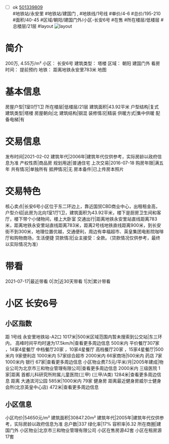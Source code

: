 - [ ] ok [501339809](https://bj.5i5j.com/ershoufang/501339809.html)  
 #地铁站/永安里 #地铁站/建国门 ,  #地铁线/1号线
#单价/4-6 #总价/195-210 #面积/40-45   #区域/朝阳/建国门外/小区-长安6号 #在售 #所在楼层/低楼层 #总楼层/21层 #layout 
![layout](http://image2a.5i5j.com/bdir/layout/f0c0d6355ef94e90b31018962012448b.jpg_P5.jpg) 
# 简介 
 200万,  4.55万/m² 
小区： 长安6号
建筑类型： 塔楼
区域： 朝阳 建国门外
看房时间： 提前预约
地铁： 距离地铁永安里783米 地图
# 基本信息 
 房屋户型|1室0厅1卫
所在楼层|低楼层/21层
建筑面积|43.92平米
户型结构|复式
建筑类型|塔楼
房屋朝向|北
建筑结构|钢混
装修情况|精装
供暖方式|集中供暖
配备电梯|有
# 交易信息 
 发布时间|2021-02-02
建筑年代|2006年|建筑年代仅供参考，实际房龄以政府信息为准
产权性质|商品房
规划用途|普通住宅
上次交易|2016-07-18
购房年限|满五年
共有情况|单独所有
抵押情况|无
房本备件|已上传房本照片
# 交易特色 
 核心卖点|长安6号小区位于东二环边上，靠近国贸CBD商业中心，出租租金高，
户型介绍|此房为北向1室1厅1卫，建筑面积为43.92平米，楼下是厨房卫生间和客厅，楼下带个小储物间，楼上大卧室
交通出行|距离地铁永安里站直线距离783米，距离地铁永安里站直线距离783米，距离2号线地铁直线距离900米，到长安街不到300米，地理位置优越，交通便利，周边有幸福超市、英皇集团电影院咖啡厅和购物商场，生活便捷
贷款情况|业主接受：全款。（贷款情况仅供参考，最终以实际情况为准）
# 带看 
 2021-07-17|最近带看	 0|次|近30天带看	 1|次|累计带看
# 小区 长安6号
## 小区指数 
 距 1号线 永安里地铁站-A2口 1017米|500米区域范围内暂未搜索到公交站|东三环内， 高峰时间平均时速为17.5km/h|查看更多周边信息
500米内 平价餐厅307家 ，14家4星餐厅
中档餐厅20家 ，10家4星餐厅
高档餐厅20家 ，15家4星餐厅|500米内 9家便利店
1000米内 57家综合超市
2000米内 66家商场|500米内 药店 7家
1000米内 银行 67家|查看更多周边信息
小区物业费7.5元/平米/月|2005年建成|物业公司为北京市三和物业管理有限公司|查看更多周边信息
2000米内 三级医院 1家|距离 首都儿科研究所附属儿童医院(三甲) (三甲/A类) 1284米|查看更多周边信息
距离 大通滨河公园 585米|1000米内 79家 健身房
距离最近健身房威尔士健身会所(北京英皇中心店) 472米|查看更多周边信息
## 小区信息 
 小区均价|54650元/m²
建筑面积|30847.20m²
建筑年代|2005年|建筑年代仅供参考，实际房龄以政府信息为准
总户数|337
绿化率|17%
容积率|6.32
所在商圈|建国门外
小区物业|北京市三和物业管理有限公司
小区在售房源42套
小区在租房源17套
